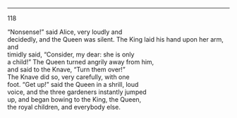 ---
118 

“Nonsense!” said Alice, very loudly and  
decidedly, and the Queen was silent.
The King laid his hand upon her arm, and  
timidly said, “Consider, my dear: she is only  
a child!”
The Queen turned angrily away from him,  
and said to the Knave, “Turn them over!”  
The Knave did so, very carefully, with one  
foot.
“Get up!” said the Queen in a shrill, loud  
voice, and the three gardeners instantly jumped  
up, and began bowing to the King, the Queen,  
the royal children, and everybody else.